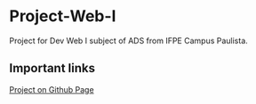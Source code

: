 # Project-Web-I
Project for Dev Web I subject of ADS from IFPE Campus Paulista.

## Important links
[Project on Github Page](https://nilosandes.github.io/Nilo-Cinemas/)
